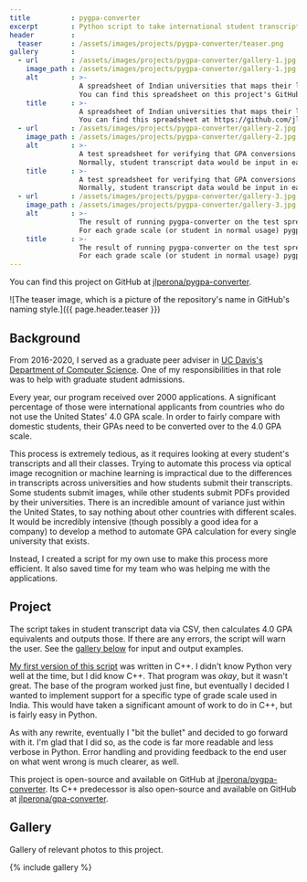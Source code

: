 ```yaml
---
title          : pygpa-converter
excerpt        : Python script to take international student transcript data and output a 4.0 scale GPA.
header         :
  teaser       : /assets/images/projects/pygpa-converter/teaser.png
gallery        :
  - url        : /assets/images/projects/pygpa-converter/gallery-1.jpg
    image_path : /assets/images/projects/pygpa-converter/gallery-1.jpg
    alt        : >-
                 A spreadsheet of Indian universities that maps their letter grades to the Indian 10-point grade scale.
                 You can find this spreadsheet on this project's GitHub repository.
    title      : >-
                 A spreadsheet of Indian universities that maps their letter grades to the Indian 10-point grade scale.
                 You can find this spreadsheet at https://github.com/jlperona/pygpa-converter/blob/master/data/india10.csv.
  - url        : /assets/images/projects/pygpa-converter/gallery-2.jpg
    image_path : /assets/images/projects/pygpa-converter/gallery-2.jpg
    alt        : >-
                 A test spreadsheet for verifying that GPA conversions that are correct.
                 Normally, student transcript data would be input in each row.
    title      : >-
                 A test spreadsheet for verifying that GPA conversions that are correct.
                 Normally, student transcript data would be input in each row.
  - url        : /assets/images/projects/pygpa-converter/gallery-3.jpg
    image_path : /assets/images/projects/pygpa-converter/gallery-3.jpg
    alt        : >-
                 The result of running pygpa-converter on the test spreadsheet from the previous picture.
                 For each grade scale (or student in normal usage) pygpa-converter computes the input's 4.0 GPA scale-equivalent.
    title      : >-
                 The result of running pygpa-converter on the test spreadsheet from the previous picture.
                 For each grade scale (or student in normal usage) pygpa-converter computes the input's 4.0 GPA scale-equivalent.
---
```


You can find this project on GitHub at [jlperona/pygpa-converter](https://github.com/jlperona/pygpa-converter).

![The teaser image, which is a picture of the repository's name in GitHub's naming style.]({{ page.header.teaser }})

## Background

From 2016-2020, I served as a graduate peer adviser in [UC Davis's Department of Computer Science](https://cs.ucdavis.edu/).
One of my responsibilities in that role was to help with graduate student admissions.

Every year, our program received over 2000 applications.
A significant percentage of those were international applicants from countries who do not use the United States' 4.0 GPA scale.
In order to fairly compare with domestic students, their GPAs need to be converted over to the 4.0 GPA scale.

This process is extremely tedious, as it requires looking at every student's transcripts and all their classes.
Trying to automate this process via optical image recognition or machine learning is impractical due to the differences in transcripts across universities and how students submit their transcripts.
Some students submit images, while other students submit PDFs provided by their universities.
There is an incredible amount of variance just within the United States, to say nothing about other countries with different scales.
It would be incredibly intensive (though possibly a good idea for a company) to develop a method to automate GPA calculation for every single university that exists.

Instead, I created a script for my own use to make this process more efficient.
It also saved time for my team who was helping me with the applications.

## Project

The script takes in student transcript data via CSV, then calculates 4.0 GPA equivalents and outputs those.
If there are any errors, the script will warn the user.
See the [gallery below](#gallery) for input and output examples.

[My first version of this script](https://github.com/jlperona/gpa-converter) was written in C++.
I didn't know Python very well at the time, but I did know C++.
That program was *okay*, but it wasn't great.
The base of the program worked just fine, but eventually I decided I wanted to implement support for a specific type of grade scale used in India.
This would have taken a significant amount of work to do in C++, but is fairly easy in Python.

As with any rewrite, eventually I "bit the bullet" and decided to go forward with it.
I'm glad that I did so, as the code is far more readable and less verbose in Python.
Error handling and providing feedback to the end user on what went wrong is much clearer, as well.

This project is open-source and available on GitHub at [jlperona/pygpa-converter](https://github.com/jlperona/pygpa-converter).
Its C++ predecessor is also open-source and available on GitHub at [jlperona/gpa-converter](https://github.com/jlperona/gpa-converter).

## Gallery

Gallery of relevant photos to this project.

{% include gallery %}
